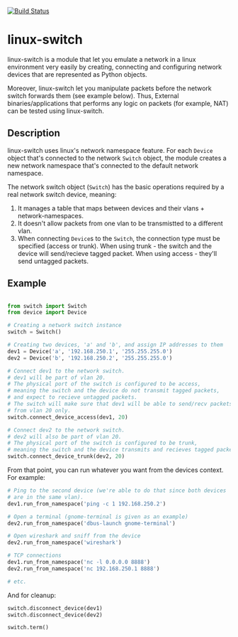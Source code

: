 [![Build Status](https://travis-ci.com/roykuper13/linux-switch.svg?branch=master)](https://travis-ci.com/roykuper13/linux-switch)
# linux-switch

linux-switch is a module that let you emulate a network in a linux environment
very easily by creating, connecting and configuring network devices that are represented
as Python objects.

Moreover, linux-switch let you manipulate packets before the network switch forwards
them (see example below). Thus, External binaries/applications that performs
any logic on packets (for example, NAT) can be tested using linux-switch.


## Description
linux-switch uses linux's network namespace feature. For each `Device` object that's connected to the
network `Switch` object, the module creates a new network namespace that's connected to the
default network namespace.

The network switch object (`Switch`) has the basic operations required by a real network
switch device, meaning:
1. It manages a table that maps between devices and their vlans + network-namespaces.
2. It doesn't allow packets from one vlan to be transmistted to a different vlan.
3. When connecting `Device`s to the `Switch`, the connection type must be specified (access or trunk).
When using trunk - the switch and the device will send/recieve tagged packet.
When using access - they'll send untagged packets.


## Example

```python

from switch import Switch
from device import Device

# Creating a network switch instance
switch = Switch()

# Creating two devices, 'a' and 'b', and assign IP addresses to them
dev1 = Device('a', '192.168.250.1', '255.255.255.0')
dev2 = Device('b', '192.168.250.2', '255.255.255.0')

# Connect dev1 to the network switch.
# dev1 will be part of vlan 20.
# The physical port of the switch is configured to be access,
# meaning the switch and the device do not transmit tagged packets,
# and expect to recieve untagged packets.
# The switch will make sure that dev1 will be able to send/recv packets
# from vlan 20 only.
switch.connect_device_access(dev1, 20)

# Connect dev2 to the network switch.
# dev2 will also be part of vlan 20.
# The physical port of the switch is configured to be trunk,
# meaning the switch and the device transmits and recieves tagged packets (dot1q).
switch.connect_device_trunk(dev2, 20)
```

From that point, you can run whatever you want from the devices context.
For example:

```python
# Ping to the second device (we're able to do that since both devices
# are in the same vlan).
dev1.run_from_namespace('ping -c 1 192.168.250.2')

# Open a terminal (gnome-terminal is given as an example)
dev2.run_from_namespace('dbus-launch gnome-terminal')

# Open wireshark and sniff from the device
dev2.run_from_namespace('wireshark')

# TCP connections
dev1.run_from_namespace('nc -l 0.0.0.0 8888')
dev2.run_from_namespace('nc 192.168.250.1 8888')

# etc.
```

And for cleanup:

```python
switch.disconnect_device(dev1)
switch.disconnect_device(dev2)

switch.term()
```
